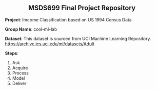 <center><h2>MSDS699 Final Project Repository</h2></center>

<b>Project</b>: Imcome Classification based on US 1994 Census Data

<b>Group Name</b>: cool-ml-lab

<b>Dataset</b>: This dataset is sourced from UCI Machine Learning Repository. https://archive.ics.uci.edu/ml/datasets/Adult

<b>Steps</b>:
1) Ask
2) Acquire
3) Process
4) Model
5) Deliver
